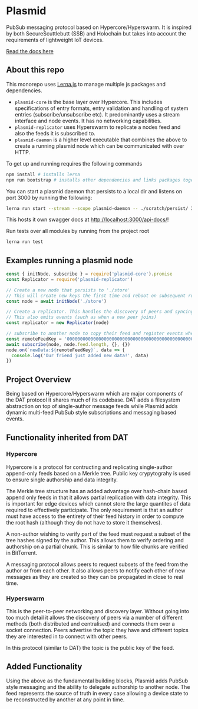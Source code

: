 # Plasmid

PubSub messaging protocol based on Hypercore/Hyperswarm. It is inspired by both SecureScuttlebutt (SSB) and Holochain but takes into account the requirements of lightweight IoT devices. 

[Read the docs here](https://redgridone.github.io/plasmid/)

## About this repo

This monorepo uses [Lerna.js](https://lerna.js.org/) to manage multiple js packages and dependencies. 

- `plasmid-core` is the base layer over Hypercore. This includes specifications of entry formats, entry validation and handling of system entries (subscribe/unsubscribe etc). It predominantly uses a stream interface and node events. It has no networking capabilities.
- `plasmid-replicator` uses Hyperswarm to replicate a nodes feed and also the feeds it is subscribed to.
- `plasmid-daemon` is a higher level executable that combines the above to create a running plasmid node which can be communicated with over HTTP. 

To get up and running requires the following commands

```bash
npm install # installs lerna
npm run bootstrap # installs other dependencies and links packages together
```

You can start a plasmid daemon that persists to a local dir and listens on port 3000 by running the following: 

```bash
lerna run start --stream --scope plasmid-daemon -- ./scratch/persist/ 3000
```

This hosts it own swagger docs at [http://localhost:3000/api-docs/](http://localhost:3000/api-docs/)!

Run tests over all modules by running from the project root
```bash
lerna run test
```

## Examples running a plasmid node

```javascript
const { initNode, subscribe } = require('plasmid-core').promise
const Replicator = require('plasmid-replicator')

// Create a new node that persists to './store'
// This will create new keys the first time and reboot on subsequent runs
const node = await initNode('./store')

// Create a replicator. This handles the discovery of peers and syncing data.
// This also emits events (such as when a new peer joins)
const replicator = new Replicator(node)

// subscribe to another node to copy their feed and register events when they publish new data
const remoteFeedKey = '0000000000000000000000000000000000000000000000000000000000000000' 
await subscribe(node, node.feed.length, {}, {})
node.on(`newData:${remoteFeedKey}`, data => {
  console.log('Our friend just added new data!', data)
})
```

## Project Overview

Being based on Hypercore/Hyperswarm which are major components of the DAT protocol it shares much of its codebase. DAT adds a filesystem abstraction on top of single-author message feeds while Plasmid adds dynamic multi-feed PubSub style subscriptions and messaging based events.

## Functionality inherited from DAT

### Hypercore

Hypercore is a protocol for contructing and replicating single-author append-only feeds based on a Merkle tree. Public key crypytograhy is used to ensure single authorship and data integrity.

The Merkle tree structure has an added advantage over hash-chain based append only feeds in that it allows partial replication with data integrity. This is important for edge devices which cannot store the large quantites of data required to effectively participate. The only requirement is that an author must have access to the entirety of their feed history in order to compute the root hash (although they do not have to store it themselves).

A non-author wishing to verify part of the feed must request a subset of the tree hashes signed by the author. This allows them to verify ordering and authorship on a partial chunk. This is similar to how file chunks are verified in BitTorrent. 

A messaging protocol allows peers to request subsets of the feed from the author or from each other. It also allows peers to notify each other of new messages as they are created so they can be propagated in close to real time.

### Hyperswarm

This is the peer-to-peer networking and discovery layer. Without going into too much detail it allows the discovery of peers via a number of different methods (both distributed and centralised) and connects them over a socket connection. Peers advertise the topic they have and different topics they are interested in to connect with other peers.

In this protocol (similar to DAT) the topic is the public key of the feed.
    
## Added Functionality

Using the above as the fundamental building blocks, Plasmid adds PubSub style messaging and the ability to delegate authorship to another node. The feed represents the source of truth in every case allowing a device state to be reconstructed by another at any point in time.
